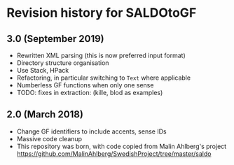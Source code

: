 # Revision history for SALDOtoGF

## 3.0 (September 2019)

* Rewritten XML parsing (this is now preferred input format)
* Directory structure organisation
* Use Stack, HPack
* Refactoring, in particular switching to `Text` where applicable
* Numberless GF functions when only one sense
* TODO: fixes in extraction: (kille, blod as examples)

## 2.0 (March 2018)

* Change GF identifiers to include accents, sense IDs
* Massive code cleanup
* This repository was born, with code copied from Malin Ahlberg's project
<https://github.com/MalinAhlberg/SwedishProject/tree/master/saldo>
